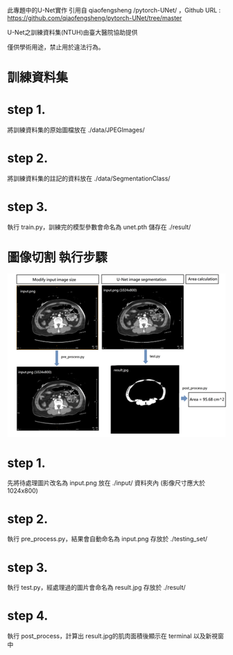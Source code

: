 此專題中的U-Net實作 引用自 qiaofengsheng /pytorch-UNet/ ，Github URL : https://github.com/qiaofengsheng/pytorch-UNet/tree/master

U-Net之訓練資料集(NTUH)由臺大醫院協助提供

僅供學術用途，禁止用於違法行為。

# 訓練資料集
# step 1.
將訓練資料集的原始圖檔放在 ./data/JPEGImages/
# step 2.
將訓練資料集的註記的資料放在 ./data/SegmentationClass/
# step 3.
執行 train.py，訓練完的模型參數會命名為 unet.pth 儲存在 ./result/

# 圖像切割 執行步驟
![image](images/Untitled_Artwork.png)
# step 1.
先將待處理圖片改名為 input.png 放在 ./input/ 資料夾內 (影像尺寸應大於1024x800)
# step 2.
執行 pre_process.py，結果會自動命名為 input.png 存放於 ./testing_set/
# step 3.
執行 test.py，經處理過的圖片會命名為 result.jpg 存放於 ./result/
# step 4.
執行 post_process，計算出 result.jpg的肌肉面積後顯示在 terminal 以及新視窗中
